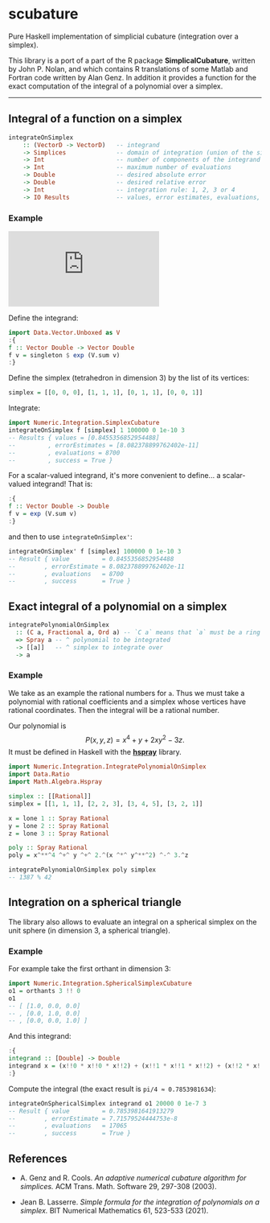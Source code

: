 # scubature

Pure Haskell implementation of simplicial cubature (integration over a simplex).

This library is a port of a part of the R package **SimplicalCubature**, 
written by John P. Nolan, and which contains R translations of 
some Matlab and Fortran code written by Alan Genz. In addition it 
provides a function for the exact computation of the integral of a 
polynomial over a simplex.

___

## Integral of a function on a simplex

```haskell
integrateOnSimplex
    :: (VectorD -> VectorD)   -- integrand
    -> Simplices              -- domain of integration (union of the simplices)
    -> Int                    -- number of components of the integrand
    -> Int                    -- maximum number of evaluations
    -> Double                 -- desired absolute error
    -> Double                 -- desired relative error
    -> Int                    -- integration rule: 1, 2, 3 or 4
    -> IO Results             -- values, error estimates, evaluations, success
```

### Example

![equation](http://latex.codecogs.com/gif.latex?%5Cint_0%5E1%5Cint_0%5Ex%5Cint_0%5Ey%5Cexp%28x+y+z%29%5C,%5Cmathrm%7Bd%7Dz%5C,%5Cmathrm%7Bd%7Dy%5C,%5Cmathrm%7Bd%7Dx=%5Cfrac%7B1%7D%7B6%7D%28e-1%29%5E3%5Capprox%20.8455356853)

Define the integrand:

```haskell
import Data.Vector.Unboxed as V
:{
f :: Vector Double -> Vector Double
f v = singleton $ exp (V.sum v)
:}
```

Define the simplex (tetrahedron in dimension 3) by the list of its vertices:

```haskell
simplex = [[0, 0, 0], [1, 1, 1], [0, 1, 1], [0, 0, 1]]
```

Integrate:

```haskell
import Numeric.Integration.SimplexCubature
integrateOnSimplex f [simplex] 1 100000 0 1e-10 3
-- Results { values = [0.8455356852954488]
--         , errorEstimates = [8.082378899762402e-11]
--         , evaluations = 8700
--         , success = True }
```

For a scalar-valued integrand, it's more convenient to define... a scalar-valued
integrand! That is:

```haskell
:{
f :: Vector Double -> Double
f v = exp (V.sum v)
:}
```

and then to use `integrateOnSimplex'`:

```haskell
integrateOnSimplex' f [simplex] 100000 0 1e-10 3
-- Result { value         = 0.8455356852954488
--        , errorEstimate = 8.082378899762402e-11
--        , evaluations   = 8700
--        , success       = True }
```


## Exact integral of a polynomial on a simplex

```haskell
integratePolynomialOnSimplex
  :: (C a, Fractional a, Ord a) -- `C a` means that `a` must be a ring
  => Spray a -- ^ polynomial to be integrated
  -> [[a]]   -- ^ simplex to integrate over
  -> a
```

### Example

We take as an example the rational numbers for `a`. Thus we must take a 
polynomial with rational coefficients and a simplex whose vertices 
have rational coordinates. Then the integral will be a rational number.

Our polynomial is $$P(x, y, z) = x^4 + y + 2xy^2 - 3z.$$
It must be defined in Haskell with the 
[**hspray**](https://github.com/stla/hspray) library.

```haskell
import Numeric.Integration.IntegratePolynomialOnSimplex
import Data.Ratio
import Math.Algebra.Hspray 

simplex :: [[Rational]]
simplex = [[1, 1, 1], [2, 2, 3], [3, 4, 5], [3, 2, 1]]

x = lone 1 :: Spray Rational
y = lone 2 :: Spray Rational
z = lone 3 :: Spray Rational

poly :: Spray Rational
poly = x^**^4 ^+^ y ^+^ 2.^(x ^*^ y^**^2) ^-^ 3.^z

integratePolynomialOnSimplex poly simplex
-- 1387 % 42
```


## Integration on a spherical triangle

The library also allows to evaluate an integral on a spherical simplex on the
unit sphere (in dimension 3, a spherical triangle).

### Example

For example take the first orthant in dimension 3:

```haskell
import Numeric.Integration.SphericalSimplexCubature
o1 = orthants 3 !! 0
o1
-- [ [1.0, 0.0, 0.0]
-- , [0.0, 1.0, 0.0]
-- , [0.0, 0.0, 1.0] ]
```

And this integrand:

```haskell
:{
integrand :: [Double] -> Double
integrand x = (x!!0 * x!!0 * x!!2) + (x!!1 * x!!1 * x!!2) + (x!!2 * x!!2 * x!!2)
:}
```

Compute the integral (the exact result is `pi/4 ≈ 0.7853981634`):

```haskell
integrateOnSphericalSimplex integrand o1 20000 0 1e-7 3
-- Result { value         = 0.7853981641913279
--        , errorEstimate = 7.71579524444753e-8
--        , evaluations   = 17065
--        , success       = True }
```


## References

- A. Genz and R. Cools. 
  *An adaptive numerical cubature algorithm for simplices.* 
  ACM Trans. Math. Software 29, 297-308 (2003).

- Jean B. Lasserre.
  *Simple formula for the integration of polynomials on a simplex.* 
  BIT Numerical Mathematics 61, 523-533 (2021).